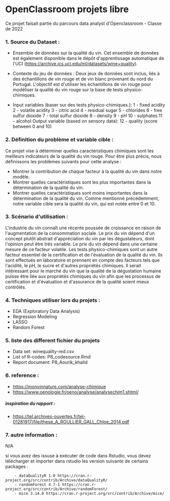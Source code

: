 # OpenClassroom projets libre 
Ce projet faisait partie du parcours data analyst  d'Openclassroom - Classe de 2022

### 1. Source du Dataset : 

- Ensemble de données sur la qualité du vin. Cet ensemble de données est également disponible dans le dépôt d'apprentissage automatique de l'UCI (https://archive.ics.uci.edu/ml/datasets/wine+quality).
- Contexte du jeu de données : Deux jeux de données sont inclus, liés à des échantillons de vin rouge et de vin blanc provenant du nord du Portugal. L'objectif est d'utiliser les échantillons de vin rouge pour modéliser la qualité du vin rouge sur la base de tests physico-chimiques.

- Input variables (baser sur des tests physico-chimiques.):
1 - fixed acidity
2 - volatile acidity
3 - citric acid
4 - residual sugar
5 - chlorides
6 - free sulfur dioxide
7 - total sulfur dioxide
8 - density
9 - pH
10 - sulphates
11 - alcohol
Output variable (based on sensory data):
12 - quality (score between 0 and 10)


### 2. Définition du problème et variable cible : 
Ce projet vise à déterminer quelles caractéristiques chimiques sont les meilleurs indicateurs de la qualité du vin rouge. Pour être plus précis, nous définissons les problèmes suivants
pour cette analyse :
- Montrer la contribution de chaque facteur à la qualité du vin dans notre modèle.
- Montrer quelles caractéristiques sont les plus importantes dans la détermination de la qualité du vin.
- Montrer quelles caractéristiques sont moins importantes dans la détermination de la qualité du vin.
Comme mentionné précédemment, notre variable cible sera la qualité du vin, qui est notée entre 0 et 10.

### 3. Scénario d'utilisation : 
L'industrie du vin connaît une récente poussée de croissance en raison de l'augmentation de la consommation sociale. Le prix du vin dépend d'un concept plutôt abstrait d'appréciation du vin par les dégustateurs,
dont l'opinion peut être très variable. Le prix du vin dépend dans une certaine mesure de ce facteur volatile. Les tests physico-chimiques sont un autre facteur essentiel de la certification et de l'évaluation de la qualité du vin. Ils sont effectués en laboratoire et prennent en compte des facteurs tels que l'acidité, le pH, le sucre et d'autres propriétés chimiques. Il serait intéressant pour le marché du vin que la qualité de la dégustation humaine puisse être liée aux propriétés chimiques du vin afin que les processus de certification et d'évaluation et d'assurance de la qualité soient mieux contrôlés.

### 4. Techniques utiliser lors du projets : 
- EDA (Exploratory Data Analysis)
- Regression Modeling
- LASSO
- Random Forest

### 5. liste des different fichier du projets
- Data set: winequality-red.csv
- List of R-codes: P8_codesource.Rmd 
- Report document: P8_Aourik_khalid

### 6. reference :
- https://monvinnature.com/analyse-chimique
- https://www.oenologie.fr/oeno/analyse/analysechim1.shtml/

##### inspiration du rapport :
- https://tel.archives-ouvertes.fr/tel-01281917/file/these_A_ROULLIER_GALL_Chloe_2014.pdf

### 7. autre information :
N/A

si vous avez des issuse à exécuter de code dans Rstudio, vous devez télécharger et importer dans rstudio les version suivante de certains packages :

        - dataQualityR 1.0 https://cran.r-project.org/src/contrib/Archive/dataQualityR/
        - randomForest 4.7-1 https://cran.r-project.org/src/contrib/Archive/randomForest/
        - mice 3.14.0 https://cran.r-project.org/src/contrib/Archive/mice/
